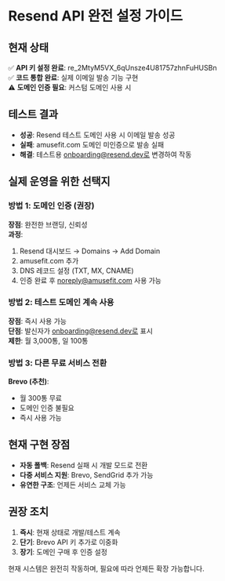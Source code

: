 # Resend API 완전 설정 가이드

## 현재 상태
✅ **API 키 설정 완료**: re_2MtyM5VX_6qUnsze4U81757zhnFuHUSBn  
✅ **코드 통합 완료**: 실제 이메일 발송 기능 구현  
⚠️ **도메인 인증 필요**: 커스텀 도메인 사용 시

## 테스트 결과
- **성공**: Resend 테스트 도메인 사용 시 이메일 발송 성공
- **실패**: amusefit.com 도메인 미인증으로 발송 실패  
- **해결**: 테스트용 onboarding@resend.dev로 변경하여 작동

## 실제 운영을 위한 선택지

### 방법 1: 도메인 인증 (권장)
**장점**: 완전한 브랜딩, 신뢰성  
**과정**:
1. Resend 대시보드 → Domains → Add Domain
2. amusefit.com 추가  
3. DNS 레코드 설정 (TXT, MX, CNAME)
4. 인증 완료 후 noreply@amusefit.com 사용 가능

### 방법 2: 테스트 도메인 계속 사용
**장점**: 즉시 사용 가능  
**단점**: 발신자가 onboarding@resend.dev로 표시  
**제한**: 월 3,000통, 일 100통

### 방법 3: 다른 무료 서비스 전환
**Brevo (추천)**:
- 월 300통 무료
- 도메인 인증 불필요  
- 즉시 사용 가능

## 현재 구현 장점
- **자동 폴백**: Resend 실패 시 개발 모드로 전환
- **다중 서비스 지원**: Brevo, SendGrid 추가 가능
- **유연한 구조**: 언제든 서비스 교체 가능

## 권장 조치
1. **즉시**: 현재 상태로 개발/테스트 계속
2. **단기**: Brevo API 키 추가로 이중화
3. **장기**: 도메인 구매 후 인증 설정

현재 시스템은 완전히 작동하며, 필요에 따라 언제든 확장 가능합니다.